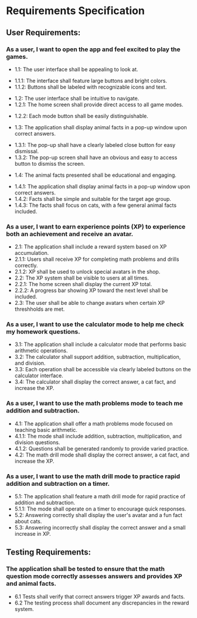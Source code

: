 # Requirements Specification

## User Requirements:
### As a user, I want to open the app and feel excited to play the games.
  * 1.1: The user interface shall be appealing to look at.
   - 1.1.1: The interface shall feature large buttons and bright colors.
   - 1.1.2: Buttons shall be labeled with recognizable icons and text.
  * 1.2: The user interface shall be intuitive to navigate.
  * 1.2.1: The home screen shall provide direct access to all game modes.
   - 1.2.2: Each mode button shall be easily distinguishable.
  * 1.3: The application shall display animal facts in a pop-up window upon correct answers.
   - 1.3.1: The pop-up shall have a clearly labeled close button for easy dismissal.
   - 1.3.2: The pop-up screen shall have an obvious and easy to access button to dismiss the screen.
  * 1.4: The animal facts presented shall be educational and engaging.
   - 1.4.1: The application shall display animal facts in a pop-up window upon correct answers.
   - 1.4.2: Facts shall be simple and suitable for the target age group.
   - 1.4.3: The facts shall focus on cats, with a few general animal facts included.

### As a user, I want to earn experience points (XP) to experience both an achievement and receive an avatar.
  - 2.1: The application shall include a reward system based on XP accumulation.
   - 2.1.1: Users shall receive XP for completing math problems and drills correctly.
   - 2.1.2: XP shall be used to unlock special avatars in the shop.
  - 2.2: The XP system shall be visible to users at all times.
   - 2.2.1: The home screen shall display the current XP total.
   - 2.2.2: A progress bar showing XP toward the next level shall be included.
  - 2.3: The user shall be able to change avatars when certain XP threshholds are met.
  
### As a user, I want to use the calculator mode to help me check my homework questions.
  - 3.1: The application shall include a calculator mode that performs basic arithmetic
operations.
  - 3.2: The calculator shall support addition, subtraction, multiplication, and division.
  - 3.3: Each operation shall be accessible via clearly labeled buttons on the calculator
interface.
  - 3.4: The calculator shall display the correct answer, a cat fact, and increase the XP.

### As a user, I want to use the math problems mode to teach me addition and subtraction.
  - 4.1: The application shall offer a math problems mode focused on teaching basic arithmetic.
   - 4.1.1: The mode shall include addition, subtraction, multiplication, and division
questions.
   - 4.1.2: Questions shall be generated randomly to provide varied practice.
  - 4.2: The math drill mode shall display the correct answer, a cat fact, and increase the XP.

### As a user, I want to use the math drill mode to practice rapid addition and subtraction on a timer.
  - 5.1: The application shall feature a math drill mode for rapid practice of addition and
subtraction.
   - 5.1.1: The mode shall operate on a timer to encourage quick responses.
  - 5.2: Answering correctly shall display the user's avatar and a fun fact about cats.
  - 5.3: Answering incorrectly shall display the correct answer and a small increase in XP.
 

## Testing Requirements:

### The application shall be tested to ensure that the math question mode correctly assesses answers and provides XP and animal facts.
  - 6.1 Tests shall verify that correct answers trigger XP awards and facts.
  - 6.2 The testing process shall document any discrepancies in the reward system.

